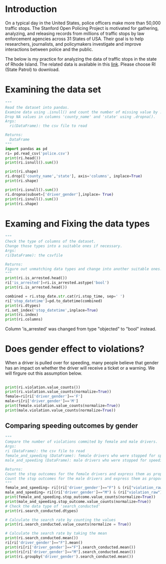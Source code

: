 # Introduction
On a typical day in the United States, police officers make more than 50,000 traffic stops.
The Stanford Open Policing Project is motivated for gathering, analyzing, and releasing records from millions of traffic stops by law enforcement agencies across 31 States of USA. 
Their goal is to help researchers, journalists, and policymakers investigate and improve interactions between police and the public.

The below is my practice for analyzing the data of traffic stops in the state of Rhode Island.
The related data is available in this [link](https://openpolicing.stanford.edu/data/). Please choose RI (State Patrol) to download.

# Examining the data set

```python
"""
Read the dataset into pandas.
Examine data using .isnull() and count the number of missing value by .isnull().sum().
Drop NA values in columns 'county_name' and 'state' using .dropna().
Args:
  ri(DataFrame): the csv file to read

Returns:
  DataFrame
"""
import pandas as pd
ri= pd.read_csv('police.csv')
print(ri.head())
print(ri.isnull().sum())

print(ri.shape)
ri.drop(['county_name','state'], axis='columns', inplace=True)
print(ri.shape)

print(ri.isnull().sum())
ri.dropna(subset=['driver_gender'],inplace= True)
print(ri.isnull().sum())
print(ri.shape)
```
# Examing and Fixing the data types
```python
"""
Check the type of columns of the dataset.
Change those types into a suitable ones if necessary.
Args:
ri(DataFrame): the csvfile

Returns:
Figure out unmatching data types and change into another suitable ones.
"""
print(ri.is_arrested.head())
ri['is_arrested']=ri.is_arrested.astype('bool')
print(ri.is_arrested.head())

combined = ri.stop_date.str.cat(ri.stop_time, sep=' ')
ri['stop_datetime']=pd.to_datetime(combined)
print(ri.dtypes)
ri.set_index('stop_datetime',inplace=True)
print(ri.index)
print(ri.columns)
```
Column 'is_arrested' was changed from type "objected" to "bool" instead.

# Does gender effect to violations?
When a driver is pulled over for speeding, many people believe that gender has an impact on whether the driver will receive a ticket or a warning. We will firgure out this assumption below.
##
```python
print(ri.violation.value_counts())
print(ri.violation.value_counts(normalize=True))
female=ri[ri['driver_gender']=='F']
male=ri[ri['driver_gender']=='M']
print(female.violation.value_counts(normalize=True))
print(male.violation.value_counts(normalize=True))
```

## Comparing speeding outcomes by gender
```python
"""
Compare the number of violations commited by female and male drivers.
Args:
ri (DataFrame): the csv file to read
female_and_speeding (DataFrame): female drivers who were stopped for speeding
male_and_speeding (DataFrame): male drivers who were stopped for speeding

Returns:
Count the stop outcomes for the female drivers and express them as proportions.
Count the stop outcomes for the male drivers and express them as proportions.
"""
female_and_speeding= ri[(ri['driver_gender']=="F") & (ri["violation_raw"]=="Speeding")]
male_and_speeding= ri[(ri['driver_gender']=="M") & (ri["violation_raw"]=="Speeding")]
print(female_and_speeding.stop_outcome.value_counts(normalize=True))
print(male_and_speeding.stop_outcome.value_counts(normalize=True))
# Check the data type of 'search_conducted'
print(ri.search_conducted.dtypes)

# Calculate the search rate by counting the values
print(ri.search_conducted.value_counts(normalize = True))

# Calculate the search rate by taking the mean
print(ri.search_conducted.mean())
ri[ri['driver_gender']=="F"].mean()
print(ri[ri['driver_gender']=="F"].search_conducted.mean())
print(ri[ri['driver_gender']=="M"].search_conducted.mean())
print(ri.groupby('driver_gender').search_conducted.mean())
```

